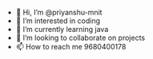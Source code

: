 - 👋 Hi, I’m @priyanshu-mnit
- 👀 I’m interested in coding
- 🌱 I’m currently learning java
- 💞️ I’m looking to collaborate on projects
- 📫 How to reach me 9680400178

<!---
priyanshu-mnit/priyanshu-mnit is a ✨ special ✨ repository because its `README.md` (this file) appears on your GitHub profile.
You can click the Preview link to take a look at your changes.
--->
